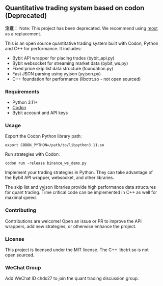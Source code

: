 ## Quantitative trading system based on codon (Deprecated)

**注意：** Note: This project has been deprecated. We recommend using [moxt](https://github.com/f0cii/moxt) as a replacement.

This is an open source quantitative trading system built with Codon, Python and C++ for performance. It includes:

* Bybit API wrapper for placing trades (bybit_api.py)
* Bybit websocket for streaming market data (bybit_ws.py)
* Fixed price skip list data structure (foundation.py)
* Fast JSON parsing using yyjson (yyjson.py)
* C++ foundation for performance (libctrt.so - not open sourced)

### Requirements

* Python 3.11+
* [Codon](https://github.com/exaloop/codon)
* Bybit account and API keys

### Usage

Export the Codon Python library path:

```shell
export CODON_PYTHON=/path/to/libpython3.11.so
```

Run strategies with Codon:

```shell
codon run -release binance_ws_demo.py
```

Implement your trading strategies in Python. They can take advantage of the Bybit API wrapper, websocket, and other libraries.

The skip list and yyjson libraries provide high performance data structures for quant trading. Time critical code can be implemented in C++ as well for maximal speed.

### Contributing

Contributions are welcome! Open an issue or PR to improve the API wrappers, add new strategies, or otherwise enhance the project.

### License

This project is licensed under the MIT license. The C++ libctrt.so is not open sourced.

### WeChat Group

Add WeChat ID chds27 to join the quant trading discussion group.
